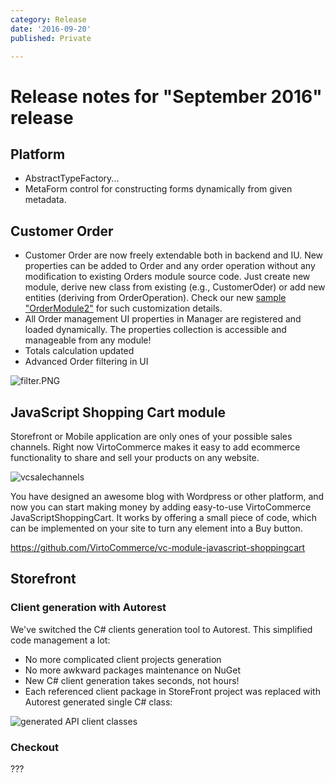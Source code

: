 ```yaml
---
category: Release
date: '2016-09-20'
published: Private

---
```

Release notes for "September 2016" release
========
## Platform
* AbstractTypeFactory...
* MetaForm control for constructing forms dynamically from given metadata.


## Customer Order
* Customer Order are now freely extendable both in backend and IU. New properties can be added to Order and any order operation without any modification to existing Orders module source code. Just create new module, derive new class from existing (e.g., CustomerOder) or add new entities (deriving from OrderOperation). Check our new <a href="https://github.com/VirtoCommerce/vc-samples/tree/master/OrderModule2" target="_blank">sample "OrderModule2"</a> for such customization details.
* All Order management UI properties in Manager are registered and loaded dynamically. The properties collection is accessible and manageable from any module!
* Totals calculation updated
* Advanced Order filtering in UI

![filter.PNG](assets/cms-content/Blogs/vc-site/assets/filter.PNG)

## JavaScript Shopping Cart module
Storefront or Mobile application are only ones of your possible sales channels. Right now VirtoCommerce makes it easy to add ecommerce functionality to share and sell your products on any website.

![vcsalechannels](https://cloud.githubusercontent.com/assets/16013311/18511407/d76a3c14-7a83-11e6-9c07-c09c1c7f0289.PNG)

You have designed an awesome blog with Wordpress or other platform, and now you can start making money by adding easy-to-use VirtoCommerce JavaScriptShoppingCart. It works by offering a small piece of code, which can be implemented on your site to turn any element into a Buy button.

https://github.com/VirtoCommerce/vc-module-javascript-shoppingcart

## Storefront
### Client generation with Autorest
We've switched the C# clients generation tool to Autorest. This simplified code management a lot:

* No more complicated client projects generation 
* No more awkward packages maintenance on NuGet
* New C# client generation takes seconds, not hours!
* Each referenced client package in StoreFront project was replaced with Autorest generated single C# class:

![generated API client classes](assets/cms-content/Blogs/vc-site/assets/apiClients.PNG)


### Checkout
???